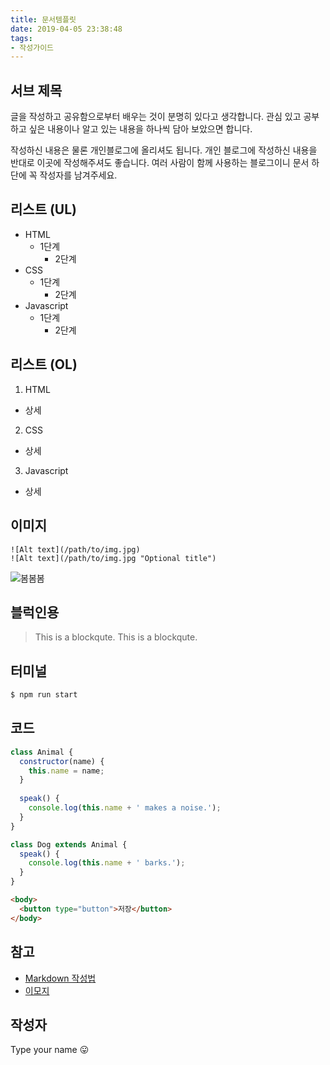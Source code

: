 ```yaml
---
title: 문서템플릿
date: 2019-04-05 23:38:48
tags: 
- 작성가이드
---
```


## 서브 제목

글을 작성하고 공유함으로부터 배우는 것이 분명히 있다고 생각합니다.
관심 있고 공부하고 싶은 내용이나 알고 있는 내용을 하나씩 담아 보았으면 합니다.

작성하신 내용은 물론 개인블로그에 올리셔도 됩니다.
개인 블로그에 작성하신 내용을 반대로 이곳에 작성해주셔도 좋습니다.
여러 사람이 함께 사용하는 블로그이니 문서 하단에 꼭 작성자를 남겨주세요.

## 리스트 (UL)
- HTML
  - 1단계
    - 2단계
- CSS
  - 1단계
    - 2단계
- Javascript
  - 1단계
    - 2단계


## 리스트 (OL)
1. HTML
  - 상세
2. CSS
  - 상세
3. Javascript
  - 상세

## 이미지
```
![Alt text](/path/to/img.jpg)
![Alt text](/path/to/img.jpg "Optional title")
```
![봄봄봄](https://cdn.images.express.co.uk/img/dynamic/153/590x/Spring-2018-When-does-Spring-start-917808.jpg)


## 블럭인용
> This is a blockqute.
> This is a blockqute. 

## 터미널

``` bash
$ npm run start
```

## 코드

``` javascript
class Animal { 
  constructor(name) {
    this.name = name;
  }
  
  speak() {
    console.log(this.name + ' makes a noise.');
  }
}

class Dog extends Animal {
  speak() {
    console.log(this.name + ' barks.');
  }
}
```

``` html
<body>
  <button type="button">저장</button>
</body>
```

## 참고
- [Markdown 작성법](https://gist.github.com/ihoneymon/652be052a0727ad59601)
- [이모지](https://getemoji.com)

## 작성자 
Type your name 😛
